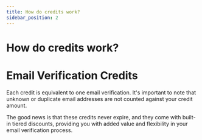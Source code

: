 ```yaml
---
title: How do credits work?
sidebar_position: 2
---
```


# How do credits work?

# Email Verification Credits

Each credit is equivalent to one email verification. It's important to note that unknown or duplicate email addresses are not counted against your credit amount.

The good news is that these credits never expire, and they come with built-in tiered discounts, providing you with added value and flexibility in your email verification process.